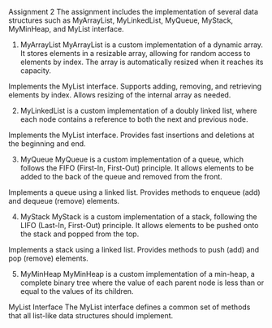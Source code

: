 Assignment 2
The assignment includes the implementation of several data structures such as MyArrayList, MyLinkedList, MyQueue, MyStack, MyMinHeap, and MyList interface.

1. MyArrayList
MyArrayList is a custom implementation of a dynamic array. It stores elements in a resizable array, allowing for random access to elements by index. The array is automatically resized when it reaches its capacity.

Implements the MyList interface. 
Supports adding, removing, and retrieving elements by index. 
Allows resizing of the internal array as needed.

2. MyLinkedList is a custom implementation of a doubly linked list, where each node contains a reference to both the next and previous node. 

Implements the MyList interface.
Provides fast insertions and deletions at the beginning and end.

3. MyQueue
MyQueue is a custom implementation of a queue, which follows the FIFO (First-In, First-Out) principle. It allows elements to be added to the back of the queue and removed from the front.

Implements a queue using a linked list.
Provides methods to enqueue (add) and dequeue (remove) elements.

4. MyStack
MyStack is a custom implementation of a stack, following the LIFO (Last-In, First-Out) principle. It allows elements to be pushed onto the stack and popped from the top.

Implements a stack using a linked list.
Provides methods to push (add) and pop (remove) elements.

5. MyMinHeap
MyMinHeap is a custom implementation of a min-heap, a complete binary tree where the value of each parent node is less than or equal to the values of its children.

MyList Interface
The MyList interface defines a common set of methods that all list-like data structures should implement.
